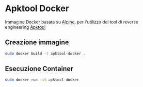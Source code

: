 # Apktool Docker

Immagine Docker basata su [Alpine](https://hub.docker.com/_/alpine), per l'utilizzo del tool di reverse engineering [Apktool](https://github.com/iBotPeaches/Apktool)

## Creazione immagine
``` sh
sudo docker build -t apktool-docker .
```

## Esecuzione Container
``` sh
sudo docker run -it apktool-docker
```
